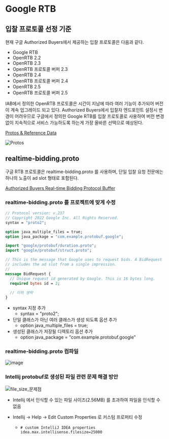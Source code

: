 # Google RTB

## 입찰 프로토콜 선정 기준

현재 구글 Authorized Buyers에서 제공하는 입찰 프로토콜은 다음과 같다.

- Google RTB
- OpenRTB 2.2
- OpenRTB 2.3
- OpenRTB 프로토콜 버퍼 2.3
- OpenRTB 2.4
- OpenRTB 프로토콜 버퍼 2.4
- OpenRTB 2.5
- OpenRTB 프로토콜 버퍼 2.5

IAB에서 정의한 OpenRTB 프로토콜은 시간이 지남에 따라 여러 기능이 추가되어 버전이 계속 업그레이드 되고 있다. Authorized Buyers에서 입찰자 엔드포인트 설정시 변경이 어려우므로 구글에서 정의한 Google RTB를 입찰 프로토콜로 사용하여 버전 변경 없이 지속적으로 서비스 가능하도록 하는게 가장 올바른 선택으로 예상된다.



[Protos & Reference Data](https://developers.google.com/authorized-buyers/rtb/data)

![Protos](https://user-images.githubusercontent.com/12541721/167626821-4bfb726a-98ed-4e35-8137-300122a0361c.png)





## realtime-bidding.proto

구글 RTB 프로토콜은 realtime-bidding.proto 를 사용하며, 단일 입찰 요청 전문에는 하나의 노출이 ad slot 형태로 포함된다. 

[Authorized Buyers Real-time Bidding Protocol Buffer](https://developers.google.com/authorized-buyers/rtb/downloads/realtime-bidding-proto)



### realtime-bidding.proto 를 프로젝트에 맞게 수정 

```protobuf
// Protocol version: v.237
// Copyright 2022 Google Inc. All Rights Reserved.
syntax = "proto2";

option java_multiple_files = true;
option java_package = "com.example.protobuf.google";

import "google/protobuf/duration.proto";
import "google/protobuf/struct.proto";

// This is the message that Google uses to request bids. A BidRequest
// includes the ad slot from a single impression.
//
message BidRequest {
  // Unique request id generated by Google. This is 16 bytes long.
  required bytes id = 2;
  
  // 이하 생략 
}
```

- syntax 지정 추가 
  - syntax = "proto2";
- 단일 클래스가 아닌 여러 클래스가 생성 되도록 옵션 추가 
  - option java_multiple_files = true;
- 생성된 클래스가 저장될 디렉토리 옵션 추가
  - option java_package = "com.example.protobuf.google"



### realtime-bidding.proto 컴파일 

![image](https://user-images.githubusercontent.com/12541721/167764421-ada99ba4-2425-4eb2-907d-58b8f9c598c0.png)



### Intellij protobuf로 생성된 파일 관련 문제 해결 방안

![file_size_문제점](https://user-images.githubusercontent.com/12541721/167984979-ce3bffdb-da83-4aa5-8106-2ec1fd7327a8.png)

- Intellij 에서 인식할 수 있는 파일 사이즈(2.56MB) 를 초과하여 파일을 인식할 수 없음

- Intellij -> Help -> Edit Custom Properties 로 커스텀 프로퍼티 수정 

  - ```
    # custom IntelliJ IDEA properties
    idea.max.intellisense.filesize=25000
    ```





